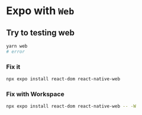 # Expo with `Web`

## Try to testing web
```sh
yarn web
# error
```

### Fix it
```sh
npx expo install react-dom react-native-web
```

### Fix with Workspace
```sh
npx expo install react-dom react-native-web -- -W
```

